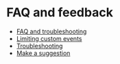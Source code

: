# FAQ and feedback

- [FAQ and troubleshooting](troubleshooting.md)
- [Limiting custom events](limit-events.md)
- [Troubleshooting](feedback-new.md)
- [Make a suggestion](improvement-idea.md)
